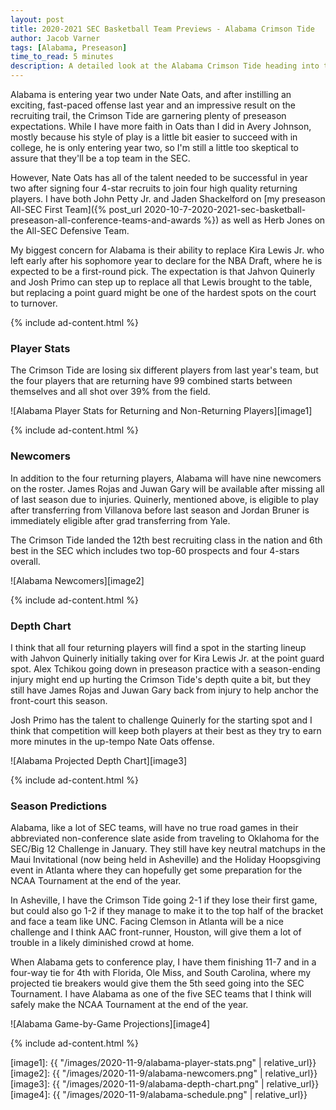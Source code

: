 ```yaml
---
layout: post
title: 2020-2021 SEC Basketball Team Previews - Alabama Crimson Tide
author: Jacob Varner
tags: [Alabama, Preseason]
time_to_read: 5 minutes
description: A detailed look at the Alabama Crimson Tide heading into the 2020-2021 college basketball season including game-by-game predictions, a statistical team overview, newcomers, and a projected depth chart.
---
```


Alabama is entering year two under Nate Oats, and after instilling an exciting, fast-paced offense last year and an impressive result on the recruiting trail, the Crimson Tide are garnering plenty of preseason expectations. While I have more faith in Oats than I did in Avery Johnson, mostly because his style of play is a little bit easier to succeed with in college, he is only entering year two, so I'm still a little too skeptical to assure that they'll be a top team in the SEC.

However, Nate Oats has all of the talent needed to be successful in year two after signing four 4-star recruits to join four high quality returning players. I have both John Petty Jr. and Jaden Shackelford on [my preseason All-SEC First Team]({% post_url 2020-10-7-2020-2021-sec-basketball-preseason-all-conference-teams-and-awards %}) as well as Herb Jones on the All-SEC Defensive Team.

My biggest concern for Alabama is their ability to replace Kira Lewis Jr. who left early after his sophomore year to declare for the NBA Draft, where he is expected to be a first-round pick. The expectation is that Jahvon Quinerly and Josh Primo can step up to replace all that Lewis brought to the table, but replacing a point guard might be one of the hardest spots on the court to turnover.

{% include ad-content.html %}

### Player Stats

The Crimson Tide are losing six different players from last year's team, but the four players that are returning have 99 combined starts between themselves and all shot over 39% from the field.

![Alabama Player Stats for Returning and Non-Returning Players][image1]

{% include ad-content.html %}

### Newcomers

In addition to the four returning players, Alabama will have nine newcomers on the roster. James Rojas and Juwan Gary will be available after missing all of last season due to injuries. Quinerly, mentioned above, is eligible to play after transferring from Villanova before last season and Jordan Bruner is immediately eligible after grad transferring from Yale.

The Crimson Tide landed the 12th best recruiting class in the nation and 6th best in the SEC which includes two top-60 prospects and four 4-stars overall.

![Alabama Newcomers][image2]

{% include ad-content.html %}

### Depth Chart

I think that all four returning players will find a spot in the starting lineup with Jahvon Quinerly initially taking over for Kira Lewis Jr. at the point guard spot. Alex Tchikou going down in preseason practice with a season-ending injury might end up hurting the Crimson Tide's depth quite a bit, but they still have James Rojas and Juwan Gary back from injury to help anchor the front-court this season.

Josh Primo has the talent to challenge Quinerly for the starting spot and I think that competition will keep both players at their best as they try to earn more minutes in the up-tempo Nate Oats offense.

![Alabama Projected Depth Chart][image3]

{% include ad-content.html %}

### Season Predictions

Alabama, like a lot of SEC teams, will have no true road games in their abbreviated non-conference slate aside from traveling to Oklahoma for the SEC/Big 12 Challenge in January. They still have key neutral matchups in the Maui Invitational (now being held in Asheville) and the Holiday Hoopsgiving event in Atlanta where they can hopefully get some preparation for the NCAA Tournament at the end of the year.

In Asheville, I have the Crimson Tide going 2-1 if they lose their first game, but could also go 1-2 if they manage to make it to the top half of the bracket and face a team like UNC. Facing Clemson in Atlanta will be a nice challenge and I think AAC front-runner, Houston, will give them a lot of trouble in a likely diminished crowd at home.

When Alabama gets to conference play, I have them finishing 11-7 and in a four-way tie for 4th with Florida, Ole Miss, and South Carolina, where my projected tie breakers would give them the 5th seed going into the SEC Tournament. I have Alabama as one of the five SEC teams that I think will safely make the NCAA Tournament at the end of the year.

![Alabama Game-by-Game Projections][image4]

{% include ad-content.html %}

[image1]: {{ "/images/2020-11-9/alabama-player-stats.png" | relative_url}}
[image2]: {{ "/images/2020-11-9/alabama-newcomers.png" | relative_url}}
[image3]: {{ "/images/2020-11-9/alabama-depth-chart.png" | relative_url}}
[image4]: {{ "/images/2020-11-9/alabama-schedule.png" | relative_url}}
